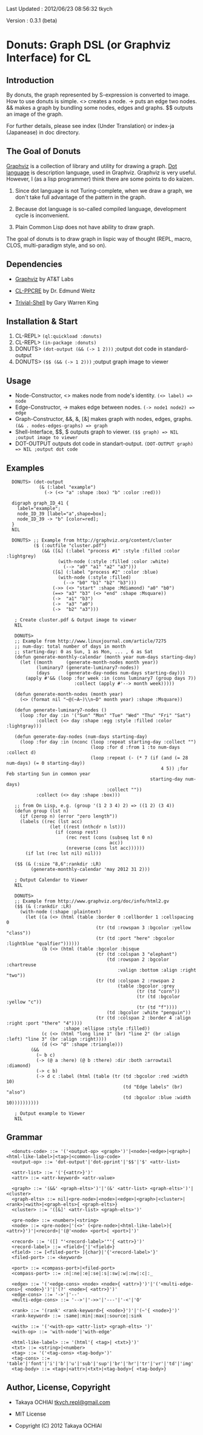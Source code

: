 Last Updated : 2012/06/23 08:56:32 tkych

Version : 0.3.1 (beta)


Donuts: Graph DSL (or Graphviz Interface) for CL
================================================


Introduction
------------

By donuts, the graph represented by S-expression is converted to image. 
How to use donuts is simple. 
<> creates a node. 
-> puts an edge two nodes. 
&& makes a graph by bundling some nodes, edges and graphs. 
$$ outputs an image of the graph.

For further details, please see index (Under Translation) or 
index-ja (Japanease) in doc directory.


The Goal of Donuts
------------------

[Graphviz][] is a collection of library and utility for drawing a
graph.  [Dot language][] is description language, used in Graphviz.
Graphviz is very useful.  However, I (as a lisp programmer) think
there are some points to do kaizen.

1.  Since dot language is not Turing-complete, when we draw a graph,
    we don't take full advantage of the pattern in the graph.

2.  Because dot language is so-called compiled language,
    development cycle is inconvenient.

3.  Plain Common Lisp does not have ability to draw graph.

The goal of donuts is to draw graph in lispic way of thought 
(REPL, macro, CLOS, multi-paradigm style, and so on). 

  [Graphviz]: http://www.graphviz.org/
  [Dot language]: http://www.graphviz.org/content/dot-language


Dependencies
------------

* [Graphviz][] by AT&T Labs

* [CL-PPCRE](http://weitz.de/cl-ppcre/) by Dr. Edmund Weitz

* [Trivial-Shell](http://common-lisp.net/project/trivial-shell/) by Gary Warren King


Installation & Start
--------------------

1.  CL-REPL> `(ql:quickload :donuts)`
2.  CL-REPL> `(in-package :donuts)`
3.  DONUTS> `(dot-output (&& (-> 1 2)))`  ;output dot code in standard-output
4.  DONUTS> `($$ (&& (-> 1 2)))`  ;output graph image to viewer


Usage
-----

* Node-Constructor, <> makes node from node's identity.   `(<> label) => node`
* Edge-Constructor, -> makes edge between nodes.   `(-> node1 node2) => edge`
* Graph-Constructor, &&, &, [&] makes graph with nodes, edges, graphs.   `(&& . nodes-edges-graphs) => graph`
* Shell-Interface, $$, $ outputs graph to viewer.   `($$ graph) => NIL ;output image to viewer`
* DOT-OUTPUT outputs dot code in standart-output.   `(DOT-OUTPUT graph) => NIL ;output dot code`


Examples
--------

      DONUTS> (dot-output
                (& (:label "example")
                  (-> (<> "a" :shape :box) "b" :color :red)))

      digraph graph_ID_41 {
        label="example";
        node_ID_39 [label="a",shape=box];
        node_ID_39 -> "b" [color=red];
      }
      NIL

      DONUTS> ;; Example from http://graphviz.org/content/cluster
              ($ (:outfile "cluster.pdf")
                 (&& ([&] (:label "process #1" :style :filled :color :lightgrey)
                       (with-node (:style :filled :color :white)
                         (--> "a0" "a1" "a2" "a3")))
                     ([&] (:label "process #2" :color :blue)
                       (with-node (:style :filled)
                         (--> "b0" "b1" "b2" "b3")))
                     (->> (<> "start" :shape :Mdiamond) "a0" "b0")
                     (==> "a3" "b3" (<> "end" :shape :Msquare))
                     (->  "a1" "b3")
                     (->  "a3" "a0")
                     (->  "b2" "a3")))

       ; Create cluster.pdf & Output image to viewer
       NIL

       DONUTS> 
       ;; Example from http://www.linuxjournal.com/article/7275
       ;; num-day: total number of days in month
       ;; starting-day: 0 as Sun, 1 as Mon, ... , 6 as Sat
       (defun generate-monthly-calendar (month year num-days starting-day)
         (let ((month     (generate-month-nodes month year))
               (luminary7 (generate-luminary7-nodes))
               (days      (generate-day-nodes num-days starting-day)))
           (apply #'&& (loop :for week :in (cons luminary7 (group days 7)) 
                             :collect (apply #'--> month week)))))

       (defun generate-month-nodes (month year)
         (<> (format nil "~@(~A~)\\n~D" month year) :shape :Msquare))

       (defun generate-luminary7-nodes ()
         (loop :for day :in '("Sun" "Mon" "Tue" "Wed" "Thu" "Fri" "Sat")
               :collect (<> day :shape :egg :style :filled :color :lightgray)))

       (defun generate-day-nodes (num-days starting-day)
         (loop :for day :in (nconc (loop :repeat starting-day :collect "")
                                   (loop :for d :from 1 :to num-days :collect d)
                                   (loop :repeat (- (* 7 (if (and (= 28 num-days) (= 0 starting-day))
                                                             4 5)) ;for Feb starting Sun in common year 
                                                         starting-day num-days)
                                         :collect ""))
               :collect (<> day :shape :box)))

       ;; from On Lisp, e.g. (group '(1 2 3 4) 2) => ((1 2) (3 4))
       (defun group (lst n)
         (if (zerop n) (error "zero length"))
         (labels ((rec (lst acc)
                    (let ((rest (nthcdr n lst)))
                      (if (consp rest)
                          (rec rest (cons (subseq lst 0 n)
                                          acc))
                          (nreverse (cons lst acc))))))
           (if lst (rec lst nil) nil)))

       ($$ (& (:size "8,6":rankdir :LR)
             (generate-monthly-calendar 'may 2012 31 2)))

       ; Output Calendar to Viewer
       NIL

       DONUTS> 
       ;; Example from http://www.graphviz.org/doc/info/html2.gv
       ($$ (& (:rankdir :LR)
         (with-node (:shape :plaintext)
           (let ((a (<> (html (table :border 0 :cellborder 1 :cellspacing 0
                                     (tr (td :rowspan 3 :bgcolor :yellow "class"))
                                     (tr (td :port "here" :bgcolor :lightblue "qualfier"))))))
                 (b (<> (html (table :bgcolor :bisque
                                     (tr (td :colspan 3 "elephant")
                                         (td :rowspan 2 :bgcolor :chartreuse
                                             :valign :bottom :align :right "two"))
                                     (tr (td :colspan 2 :rowspan 2
                                             (table :bgcolor :grey
                                                    (tr (td "corn"))
                                                    (tr (td :bgcolor :yellow "c"))
                                                    (tr (td "f"))))
                                         (td :bgcolor :white "penguin"))
                                     (tr (td :colspan 2 :border 4 :align :right :port "there" "4"))))
                         :shape :ellipse :style :filled))
                 (c (<> (html "long line 1" (br) "line 2" (br :align :left) "line 3" (br :align :right))))
                 (d (<> "d" :shape :triangle)))
             (&&
               (~ b c)
               (-> (@ a :here) (@ b :there) :dir :both :arrowtail :diamond)
               (-> c b)
               (-> d c :label (html (table (tr (td :bgcolor :red :width 10)
                                               (td "Edge labels" (br) "also")
                                               (td :bgcolor :blue :width 10))))))))))

       ; Output example to Viewer
       NIL


Grammar
-------

      <donuts-code> ::= '('<output-op> <graph>')'|<node>|<edge>|<graph>|<html-like-label>|<tag>|<common-lisp-code>
      <output-op> ::= 'dot-output'|'dot-pprint'|'$$'|'$' <attr-list>

      <attr-list> ::= '('{<attr>}')'
      <attr> ::= <attr-keyword> <attr-value>

      <graph> ::= '(&&' <graph-elts>')'|'(&' <attr-list> <graph-elts>')'|<cluster>
      <graph-elts> ::= nil|<pre-node>|<node>|<edge>|<graph>|<cluster>|<rank>|<with>|<graph-elts>{ <graph-elts>}
      <cluster> ::= '([&]' <attr-list> <graph-elts>')'

      <pre-node> ::= <number>|<string>
      <node> ::= <pre-node>|'(<>' (<pre-node>|<html-like-label>){ <attr>}')'|<record>|'(@'<node> <port>[ <port>]')'

      <record> ::= '([] "'<record-label>'"'{ <attr>}')'
      <record-label> ::= <field>{'|'<field>}
      <field> ::= [<filed-port> ]{char}|'{'<record-label>'}'
      <filed-port> ::= <keyword>

      <port> ::= <compass-port>|<filed-port>
      <compass-port> ::= :n|:ne|:e|:se|:s|:sw|:w|:nw|:c|:_

      <edge> ::= '('<edge-cons> <node> <node>{ <attr>}')'|'('<multi-edge-cons>{ <node>}')'|'(?' <node>{ <attr>}')'
      <edge-cons> ::= '->'|'--'
      <multi-edge-cons> ::= '-->'|'->>'|'---'|'-<'|'O'

      <rank> ::= '(rank' <rank-keyword>{ <node>}')'|'(~'{ <node>}')'
      <rank-keyword> ::= :same|:min|:max|:source|:sink

      <with> ::= '('<with-op> <attr-list> <graph-elts> ')'
      <with-op> ::= 'with-node'|'with-edge'

      <html-like-label> ::= '(html'{ <tag>| <txt>}')'
      <txt> ::= <string>|<number>
      <tag> ::= '('<tag-cons> <tag-body>')'
      <tag-cons> ::= 'table'|'font'|'i'|'b'|'u'|'sub'|'sup'|'br'|'hr'|'tr'|'vr'|'td'|'img'
      <tag-body> ::= <tag>|<attr>|<txt>|<tag-body>{ <tag-body>}


Author, License, Copyright
--------------------------

* Takaya OCHIAI <tkych.repl@gmail.com>

* MIT License

* Copyright (C) 2012 Takaya OCHIAI
